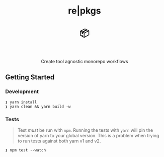 <h1 align="center" border="none">
  re|pkgs
  <br/>
  <br/>
  📦
  <br/>
  <br/>
</h1>

<p align="center">
  Create tool agnostic monorepo workflows
</p>

## Getting Started

### Development

```
❯ yarn install
❯ yarn clean && yarn build -w
```

### Tests

> Test *must* be run with `npm`. Running the tests with `yarn` will pin the version of yarn to your global version. This is a problem when trying to run tests against both yarn v1 and v2.

```
❯ npm test --watch
```